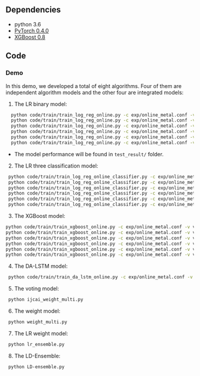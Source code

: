 
## Dependencies

* python 3.6
* [PyTorch 0.4.0](https://pytorch.org/get-started/locally/)
* [XGBoost 0.8](https://pypi.org/project/xgboost/)


## Code

### Demo

In this demo, we developed a total of eight algorithms. Four of them are independent algorithm models and the other four are integrated models:
  1. The LR binary model:
  ```bash
    python code/train/train_log_reg_online.py -c exp/online_metal.conf -v v5 -s 1 -l 7 -C 0.001 -gt LME_Al_Close 
    python code/train/train_log_reg_online.py -c exp/online_metal.conf -v v5 -s 1 -l 1 -C 0.0001 -gt LME_Co_Close 
    python code/train/train_log_reg_online.py -c exp/online_metal.conf -v v5 -s 1 -l 7 -C 0.01 -gt LME_Ni_Close 
    python code/train/train_log_reg_online.py -c exp/online_metal.conf -v v5 -s 1 -l 5 -C 0.01 -gt LME_Ti_Close 
    python code/train/train_log_reg_online.py -c exp/online_metal.conf -v v5 -s 1 -l 10 -C 0.01 -gt LME_Le_Close 
    python code/train/train_log_reg_online.py -c exp/online_metal.conf -v v5 -s 1 -l 10 -C 0.001 -gt LME_Zi_Close
   ```
 * The model performance will be found in `test_result/` folder.
 2.  The LR three classification model:
 ```bash
  python code/train/train_log_reg_online_classifier.py -c exp/online_metal.conf -v v5_ex2 -s 1 -l 5 -C 0.0001 -gt LME_Al_Close 
  python code/train/train_log_reg_online_classifier.py -c exp/online_metal.conf -v v5_ex2 -s 1 -l 1 -C 0.0001 -gt LME_Co_Close 
  python code/train/train_log_reg_online_classifier.py -c exp/online_metal.conf -v v5_ex2 -s 1 -l 10 -C 0.001 -gt LME_Ni_Close
  python code/train/train_log_reg_online_classifier.py -c exp/online_metal.conf -v v5_ex2 -s 1 -l 1 -C 0.0001 -gt LME_Ti_Close
  python code/train/train_log_reg_online_classifier.py -c exp/online_metal.conf -v v5_ex2 -s 1 -l 7 -C 0.001 -gt LME_Le_Close 
  python code/train/train_log_reg_online_classifier.py -c exp/online_metal.conf -v v5_ex2 -s 1 -l 7 -C 0.001 -gt LME_Zi_Close
 ```
 3. The XGBoost model:
 ```bash
 python code/train/train_xgboost_online.py -c exp/online_metal.conf -v v5 -s 1 -l 5 -max_depth 3 -learning_rate 0.8 -gamma 0.7 -min_child 3 -subsample 0.7 -gt LME_Al_Close
python code/train/train_xgboost_online.py -c exp/online_metal.conf -v v5 -s 1 -l 3 -max_depth 5 -learning_rate 0.8 -gamma 0.6 -min_child 3 -subsample 0.9 -gt LME_Co_Close
python code/train/train_xgboost_online.py -c exp/online_metal.conf -v v5 -s 1 -l 5 -max_depth 5 -learning_rate 0.8 -gamma 0.9 -min_child 4 -subsample 0.6 -gt LME_Ni_Close
python code/train/train_xgboost_online.py -c exp/online_metal.conf -v v5 -s 1 -l 10 -max_depth 5 -learning_rate 0.9 -gamma 0.6 -min_child 3 -subsample 0.9 -gt LME_Ti_Close
python code/train/train_xgboost_online.py -c exp/online_metal.conf -v v5 -s 1 -l 10 -max_depth 4 -learning_rate 0.6 -gamma 0.7 -min_child 3 -subsample 0.85 -gt LME_Le_Close
python code/train/train_xgboost_online.py -c exp/online_metal.conf -v v5 -s 1 -l 10 -max_depth 5 -learning_rate 0.8 -gamma 0.7 -min_child 3 -subsample 0.6 -gt LME_Zi_Close
 ```
 4. The DA-LSTM model:
 ```bash
  python code/train/train_da_lstm_online.py -c exp/online_metal.conf -v v5 -s 1 -l 3 -hidden 40 -gt LME
 ``` 
 5. The voting model:
 ```bash
  python ijcai_weight_multi.py
 ```
 6. The weight model:
 ```bash
  python weight_multi.py
 ```
 7. The LR weight model:
 ```bash
  python lr_ensemble.py 
 ```
 8. The LD-Ensemble:
 ```bash
  python LD-ensemble.py
 ```



